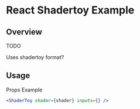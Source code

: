 # React Shadertoy Example

## Overview

TODO

Uses shadertoy format?

## Usage

Props Example

```jsx
<ShaderToy shader={shader} inputs={} />
```
